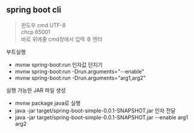 ## spring boot cli

> 윈도우 cmd UTF-8  
> chcp 65001  
> 바로 위에줄 cmd창에서 입력 후 엔터  

부트실행  
* mvnw spring-boot:run
인자값 던지기  
* mvnw spring-boot:run -Drun.arguments="--enable"
* mvnw spring-boot:run -Drun.arguments="arg1,arg2"

실행 가능한 JAR 파일 생성  
* mvnw package
java로 실행  
* java -jar target/spring-boot-simple-0.0.1-SNAPSHOT.jar
인자 전달  
* java -jar target/spring-boot-simple-0.0.1-SNAPSHOT.jar --enable arg1 arg2



